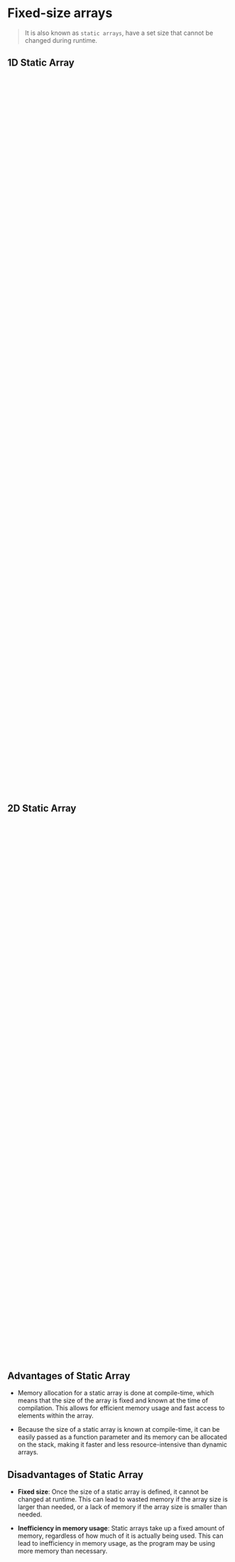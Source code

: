 # Fixed-size arrays
> It is also known as `static arrays`, have a set size that cannot be changed during runtime.

## 1D Static Array

<p align="center">
    <img src="/04_Material/CodeSnaps/array-1.png" style="height: 40vh; padding-left: 50vh;">
    
</p>


## 2D Static Array

<p align="center">
    <img src="/04_Material/CodeSnaps/array-4.png" style="height: 30vh; padding-left: 40vh;">
    
</p>


 ## Advantages of Static Array

 - Memory allocation for a static array is done at compile-time, which means that the size of the array is fixed and known at the time of compilation. This allows for efficient memory usage and fast access to elements within the array.

- Because the size of a static array is known at compile-time, it can be easily passed as a function parameter and its memory can be allocated on the stack, making it faster and less resource-intensive than dynamic arrays.


 ## Disadvantages of Static Array
- **Fixed size**: Once the size of a static array is defined, it cannot be changed at runtime. This can lead to wasted memory if the array size is larger than needed, or a lack of memory if the array size is smaller than needed.

- **Inefficiency in memory usage**: Static arrays take up a fixed amount of memory, regardless of how much of it is actually being used. This can lead to inefficiency in memory usage, as the program may be using more memory than necessary.


